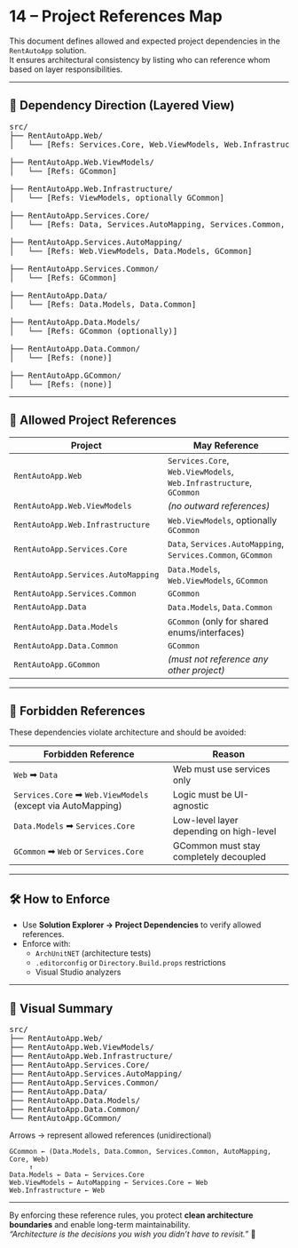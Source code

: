 # 14 – Project References Map

This document defines allowed and expected project dependencies in the `RentAutoApp` solution.  
It ensures architectural consistency by listing who can reference whom based on layer responsibilities.

---

## 🧭 Dependency Direction (Layered View)

<pre>
src/
├── RentAutoApp.Web/
│   └── [Refs: Services.Core, Web.ViewModels, Web.Infrastructure, GCommon]

├── RentAutoApp.Web.ViewModels/
│   └── [Refs: GCommon]

├── RentAutoApp.Web.Infrastructure/
│   └── [Refs: ViewModels, optionally GCommon]

├── RentAutoApp.Services.Core/
│   └── [Refs: Data, Services.AutoMapping, Services.Common, GCommon]

├── RentAutoApp.Services.AutoMapping/
│   └── [Refs: Web.ViewModels, Data.Models, GCommon]

├── RentAutoApp.Services.Common/
│   └── [Refs: GCommon]

├── RentAutoApp.Data/
│   └── [Refs: Data.Models, Data.Common]

├── RentAutoApp.Data.Models/
│   └── [Refs: GCommon (optionally)]

├── RentAutoApp.Data.Common/
│   └── [Refs: (none)]

├── RentAutoApp.GCommon/
│   └── [Refs: (none)]
</pre>

---

## 🔗 Allowed Project References

| Project                                  | May Reference                                                                 |
|------------------------------------------|--------------------------------------------------------------------------------|
| `RentAutoApp.Web`                        | `Services.Core`, `Web.ViewModels`, `Web.Infrastructure`, `GCommon`            |
| `RentAutoApp.Web.ViewModels`             | _(no outward references)_                                                     |
| `RentAutoApp.Web.Infrastructure`         | `Web.ViewModels`, optionally `GCommon`                                        |
| `RentAutoApp.Services.Core`              | `Data`, `Services.AutoMapping`, `Services.Common`, `GCommon`                  |
| `RentAutoApp.Services.AutoMapping`       | `Data.Models`, `Web.ViewModels`, `GCommon`                                    |
| `RentAutoApp.Services.Common`            | `GCommon`                                                                     |
| `RentAutoApp.Data`                       | `Data.Models`, `Data.Common`                                                  |
| `RentAutoApp.Data.Models`                | `GCommon` (only for shared enums/interfaces)                                  |
| `RentAutoApp.Data.Common`                | `GCommon`                                                                     |
| `RentAutoApp.GCommon`                    | _(must not reference any other project)_                                      |

---

## 🚫 Forbidden References

These dependencies violate architecture and should be avoided:

| Forbidden Reference                           | Reason                                                |
|-----------------------------------------------|--------------------------------------------------------|
| `Web` ➡ `Data`                                | Web must use services only                            |
| `Services.Core` ➡ `Web.ViewModels` (except via AutoMapping) | Logic must be UI-agnostic                  |
| `Data.Models` ➡ `Services.Core`               | Low-level layer depending on high-level               |
| `GCommon` ➡ `Web` or `Services.Core`          | GCommon must stay completely decoupled                |

---

## 🛠️ How to Enforce

- Use **Solution Explorer → Project Dependencies** to verify allowed references.
- Enforce with:
  - `ArchUnitNET` (architecture tests)
  - `.editorconfig` or `Directory.Build.props` restrictions
  - Visual Studio analyzers

---

## 🧩 Visual Summary

<pre>
src/
├── RentAutoApp.Web/
├── RentAutoApp.Web.ViewModels/
├── RentAutoApp.Web.Infrastructure/
├── RentAutoApp.Services.Core/
├── RentAutoApp.Services.AutoMapping/
├── RentAutoApp.Services.Common/
├── RentAutoApp.Data/
├── RentAutoApp.Data.Models/
├── RentAutoApp.Data.Common/
└── RentAutoApp.GCommon/
</pre>

Arrows → represent allowed references (unidirectional)

```
GCommon ← (Data.Models, Data.Common, Services.Common, AutoMapping, Core, Web)
     ↑
Data.Models ← Data ← Services.Core
Web.ViewModels ← AutoMapping ← Services.Core ← Web
Web.Infrastructure ← Web
```

---

By enforcing these reference rules, you protect **clean architecture boundaries** and enable long-term maintainability.  
_“Architecture is the decisions you wish you didn’t have to revisit.”_ 🧱
